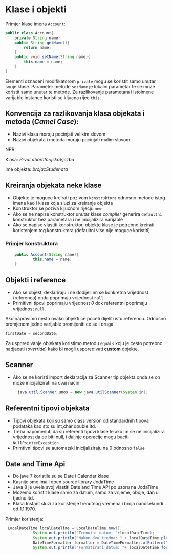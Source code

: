 # Klase i objekti

Primjer klase imena `Account`:

```java
public class Account{
    private String name;
    public String getName(){
        return name;
    }
    public void setName(String name){
        this.name = name;
    }
}
```
Elementi oznaceni modifikatorom `private` mogu se koristit samo unutar svoje klase.
Parameter metode `setName` je lokalni parametar te se moze koristit samo unutar te metode.
Za razlikovanje parametara i istoimene varijable instance koristi se kljucna rijec `this`.

## Konvencija za razlikovanja klasa objekata i metoda (_Camel Case_):
- Nazivi klasa moraju pocinjati velikim slovom
- Nazivi objekata i metoda moraju pocinjati malim slovom

NPR: 

Klasa: _PrvaLaboratorijskaVjezba_

Ime objekta: _brojacStudenata_

## Kreiranja objekata neke klase
- Objekte je moguce kreirati pozivom `konstruktora` odnosno metode istog imena kao i klasa 
koja sluzi za kreiranje objekta
- Konstruktor se poziva kljucnom rijecju `new`
- Ako se ne napise konstruktor unutar klase _compiler_ generira `defaultni` konstruktor bez 
parametara i ne inicijalizira varijable
- Ako se napise vlastiti konstruktor, objekte klase je potrebno kreirati koristenjem tog 
konstruktora (defaultni vise nije moguce koristiti)
### Primjer konstruktora
```java
    public Account(String name){
            this.name = name;
    }   
```

## Objekti i reference
- Ako se objekti deklariraju i ne dodijeli im se konkretna vrijednost (referenca) onda
poprimaju vrijednost `null`.
- Primitivni tipovi poprimaju vrijednost _0_ dok referentni poprimaju vrijednost `null`.

Ako napravimo nesto ovako objekti ce poceti dijeliti istu referencu. Odnosno promjenom
jedne varijable promijeniti ce se i druga.
```java
firstDate = secondDate;
```

Za usporedivanje objekata koristimo metodu `equals` koju je cesto potrebno nadjacati (_override_)
kako bi mogli usporedivati **custom** objekte.

## Scanner
- Ako se ne koristi import deklaracija za Scanner tip objekta onda se on moze inicijalizirati na ovaj nacin:
  ```java
    java.util.Scanner unos = new java.utilScanner(System.in);
  ```
## Referentni tipovi objekata
- Tipovi objekata koji su samo class version od standardnih tipova podataka kao sto su int,char,double itd.
- Treba napomenuti da su referenti tipovi klase te ako im se ne inicijalizira vrijednost da ce biti null, i daljnje
  operacije mogu baciti `NullPointerException`
- Primtivni tipovi se automatski inicijaliziraju na 0 odnosno `false`

## Date and Time Api
- Do jave 7 koristile su se Date i Calendar klase
- Kasnije smo imali open source library JodaTime
- Java 8 je uvela svoj vlastiti Date and Time API po uzoru na JodaTime
- Mozemo koristit klase samo za datum, samo za vrijeme, oboje, dan u tjednu itd.
- Klasa Instant sluzi za koristenje trenutnog vremena i broja nanosekundi od 1.1.1970.

Primjer koristenja:
```java
 LocalDateTime localDateTime = LocalDateTime.now();
            System.out.println("Trenutni datum: "+localDateTime);
            System.out.println("Nakon dva tjedna: " + localDateTime.plusWeeks(2));
            DateTimeFormatter formatter = DateTimeFormatter.ofPattern("dd.MM.yyyy.");
            System.out.println("Formatirani datum: "+ localDateTime.format(formatter));
```
